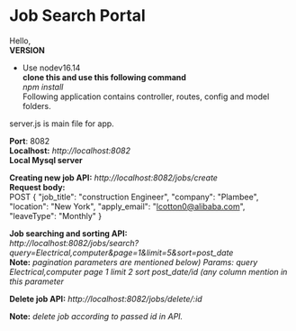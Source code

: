
# Job Search Portal

Hello, \
**VERSION**
* Use nodev16.14 \
**clone this and use this following command** \
*npm install* \
Following application contains controller, routes, config and model folders.

server.js is main file for app. 

**Port**: 8082 \
**Localhost:** *http://localhost:8082* \
**Local Mysql server**

**Creating new job API:** *http://localhost:8082/jobs/create* \
**Request body:** \
POST { "job_title": "construction Engineer", "company": "Plambee", "location": "New York", "apply_email": "lcotton0@alibaba.com", "leaveType": "Monthly" }

**Job searching and sorting API:** \
*http://localhost:8082/jobs/search?query=Electrical,computer&page=1&limit=5&sort=post_date* \
**Note:** *pagination parameters are mentioned below) Params: query Electrical,computer page 1 limit 2 sort post_date/id (any column mention in this parameter*

**Delete job API:** *http://localhost:8082/jobs/delete/:id*

**Note:** *delete job according to passed id in API.*

